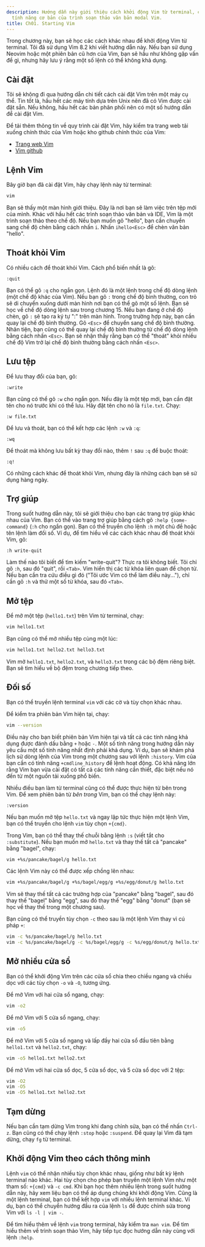 ```yaml
---
description: Hướng dẫn này giới thiệu cách khởi động Vim từ terminal, cài đặt và các
  tính năng cơ bản của trình soạn thảo văn bản modal Vim.
title: Ch01. Starting Vim
---
```


Trong chương này, bạn sẽ học các cách khác nhau để khởi động Vim từ terminal. Tôi đã sử dụng Vim 8.2 khi viết hướng dẫn này. Nếu bạn sử dụng Neovim hoặc một phiên bản cũ hơn của Vim, bạn sẽ hầu như không gặp vấn đề gì, nhưng hãy lưu ý rằng một số lệnh có thể không khả dụng.

## Cài đặt

Tôi sẽ không đi qua hướng dẫn chi tiết cách cài đặt Vim trên một máy cụ thể. Tin tốt là, hầu hết các máy tính dựa trên Unix nên đã có Vim được cài đặt sẵn. Nếu không, hầu hết các bản phân phối nên có một số hướng dẫn để cài đặt Vim.

Để tải thêm thông tin về quy trình cài đặt Vim, hãy kiểm tra trang web tải xuống chính thức của Vim hoặc kho github chính thức của Vim:
- [Trang web Vim](https://www.vim.org/download.php)
- [Vim github](https://github.com/vim/vim)

## Lệnh Vim

Bây giờ bạn đã cài đặt Vim, hãy chạy lệnh này từ terminal:

```bash
vim
```

Bạn sẽ thấy một màn hình giới thiệu. Đây là nơi bạn sẽ làm việc trên tệp mới của mình. Khác với hầu hết các trình soạn thảo văn bản và IDE, Vim là một trình soạn thảo theo chế độ. Nếu bạn muốn gõ "hello", bạn cần chuyển sang chế độ chèn bằng cách nhấn `i`. Nhấn `ihello<Esc>` để chèn văn bản "hello".

## Thoát khỏi Vim

Có nhiều cách để thoát khỏi Vim. Cách phổ biến nhất là gõ:

```shell
:quit
```

Bạn có thể gõ `:q` cho ngắn gọn. Lệnh đó là một lệnh trong chế độ dòng lệnh (một chế độ khác của Vim). Nếu bạn gõ `:` trong chế độ bình thường, con trỏ sẽ di chuyển xuống dưới màn hình nơi bạn có thể gõ một số lệnh. Bạn sẽ học về chế độ dòng lệnh sau trong chương 15. Nếu bạn đang ở chế độ chèn, gõ `:` sẽ tạo ra ký tự ":" trên màn hình. Trong trường hợp này, bạn cần quay lại chế độ bình thường. Gõ `<Esc>` để chuyển sang chế độ bình thường. Nhân tiện, bạn cũng có thể quay lại chế độ bình thường từ chế độ dòng lệnh bằng cách nhấn `<Esc>`. Bạn sẽ nhận thấy rằng bạn có thể "thoát" khỏi nhiều chế độ Vim trở lại chế độ bình thường bằng cách nhấn `<Esc>`.

## Lưu tệp

Để lưu thay đổi của bạn, gõ:

```shell
:write
```

Bạn cũng có thể gõ `:w` cho ngắn gọn. Nếu đây là một tệp mới, bạn cần đặt tên cho nó trước khi có thể lưu. Hãy đặt tên cho nó là `file.txt`. Chạy:

```shell
:w file.txt
```

Để lưu và thoát, bạn có thể kết hợp các lệnh `:w` và `:q`:

```shell
:wq
```

Để thoát mà không lưu bất kỳ thay đổi nào, thêm `!` sau `:q` để buộc thoát:

```shell
:q!
```

Có những cách khác để thoát khỏi Vim, nhưng đây là những cách bạn sẽ sử dụng hàng ngày.

## Trợ giúp

Trong suốt hướng dẫn này, tôi sẽ giới thiệu cho bạn các trang trợ giúp khác nhau của Vim. Bạn có thể vào trang trợ giúp bằng cách gõ `:help {some-command}` (`:h` cho ngắn gọn). Bạn có thể truyền cho lệnh `:h` một chủ đề hoặc tên lệnh làm đối số. Ví dụ, để tìm hiểu về các cách khác nhau để thoát khỏi Vim, gõ:

```shell
:h write-quit
```

Làm thế nào tôi biết để tìm kiếm "write-quit"? Thực ra tôi không biết. Tôi chỉ gõ `:h`, sau đó "quit", rồi `<Tab>`. Vim hiển thị các từ khóa liên quan để chọn từ. Nếu bạn cần tra cứu điều gì đó ("Tôi ước Vim có thể làm điều này..."), chỉ cần gõ `:h` và thử một số từ khóa, sau đó `<Tab>`.

## Mở tệp

Để mở một tệp (`hello1.txt`) trên Vim từ terminal, chạy:

```bash
vim hello1.txt
```

Bạn cũng có thể mở nhiều tệp cùng một lúc:

```bash
vim hello1.txt hello2.txt hello3.txt
```

Vim mở `hello1.txt`, `hello2.txt`, và `hello3.txt` trong các bộ đệm riêng biệt. Bạn sẽ tìm hiểu về bộ đệm trong chương tiếp theo.

## Đối số

Bạn có thể truyền lệnh terminal `vim` với các cờ và tùy chọn khác nhau.

Để kiểm tra phiên bản Vim hiện tại, chạy:

```bash
vim --version
```

Điều này cho bạn biết phiên bản Vim hiện tại và tất cả các tính năng khả dụng được đánh dấu bằng `+` hoặc `-`. Một số tính năng trong hướng dẫn này yêu cầu một số tính năng nhất định phải khả dụng. Ví dụ, bạn sẽ khám phá lịch sử dòng lệnh của Vim trong một chương sau với lệnh `:history`. Vim của bạn cần có tính năng `+cmdline_history` để lệnh hoạt động. Có khả năng lớn rằng Vim bạn vừa cài đặt có tất cả các tính năng cần thiết, đặc biệt nếu nó đến từ một nguồn tải xuống phổ biến.

Nhiều điều bạn làm từ terminal cũng có thể được thực hiện từ bên trong Vim. Để xem phiên bản từ *bên trong* Vim, bạn có thể chạy lệnh này:

```shell
:version
```

Nếu bạn muốn mở tệp `hello.txt` và ngay lập tức thực hiện một lệnh Vim, bạn có thể truyền cho lệnh `vim` tùy chọn `+{cmd}`.

Trong Vim, bạn có thể thay thế chuỗi bằng lệnh `:s` (viết tắt cho `:substitute`). Nếu bạn muốn mở `hello.txt` và thay thế tất cả "pancake" bằng "bagel", chạy:

```bash
vim +%s/pancake/bagel/g hello.txt
```

Các lệnh Vim này có thể được xếp chồng lên nhau:

```bash
vim +%s/pancake/bagel/g +%s/bagel/egg/g +%s/egg/donut/g hello.txt
```

Vim sẽ thay thế tất cả các trường hợp của "pancake" bằng "bagel", sau đó thay thế "bagel" bằng "egg", sau đó thay thế "egg" bằng "donut" (bạn sẽ học về thay thế trong một chương sau).

Bạn cũng có thể truyền tùy chọn `-c` theo sau là một lệnh Vim thay vì cú pháp `+`:

```bash
vim -c %s/pancake/bagel/g hello.txt
vim -c %s/pancake/bagel/g -c %s/bagel/egg/g -c %s/egg/donut/g hello.txt
```

## Mở nhiều cửa sổ

Bạn có thể khởi động Vim trên các cửa sổ chia theo chiều ngang và chiều dọc với các tùy chọn `-o` và `-O`, tương ứng.

Để mở Vim với hai cửa sổ ngang, chạy:

```bash
vim -o2
```

Để mở Vim với 5 cửa sổ ngang, chạy:

```bash
vim -o5
```

Để mở Vim với 5 cửa sổ ngang và lấp đầy hai cửa sổ đầu tiên bằng `hello1.txt` và `hello2.txt`, chạy:

```bash
vim -o5 hello1.txt hello2.txt
```

Để mở Vim với hai cửa sổ dọc, 5 cửa sổ dọc, và 5 cửa sổ dọc với 2 tệp:

```bash
vim -O2
vim -O5
vim -O5 hello1.txt hello2.txt
```

## Tạm dừng

Nếu bạn cần tạm dừng Vim trong khi đang chỉnh sửa, bạn có thể nhấn `Ctrl-z`. Bạn cũng có thể chạy lệnh `:stop` hoặc `:suspend`. Để quay lại Vim đã tạm dừng, chạy `fg` từ terminal.

## Khởi động Vim theo cách thông minh

Lệnh `vim` có thể nhận nhiều tùy chọn khác nhau, giống như bất kỳ lệnh terminal nào khác. Hai tùy chọn cho phép bạn truyền một lệnh Vim như một tham số: `+{cmd}` và `-c cmd`. Khi bạn học thêm nhiều lệnh trong suốt hướng dẫn này, hãy xem liệu bạn có thể áp dụng chúng khi khởi động Vim. Cũng là một lệnh terminal, bạn có thể kết hợp `vim` với nhiều lệnh terminal khác. Ví dụ, bạn có thể chuyển hướng đầu ra của lệnh `ls` để được chỉnh sửa trong Vim với `ls -l | vim -`.

Để tìm hiểu thêm về lệnh `vim` trong terminal, hãy kiểm tra `man vim`. Để tìm hiểu thêm về trình soạn thảo Vim, hãy tiếp tục đọc hướng dẫn này cùng với lệnh `:help`.